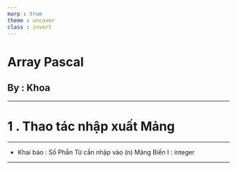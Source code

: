 ```yaml
---
marp : true
theme : uncover
class : invert 
---
```

# Array Pascal
By : Khoa
---
---
# 1 . Thao tác nhập xuất Mảng

---
- Khai báo : Số Phần Từ cần nhập vào (n) 
             Mảng 
             Biến I : integer
---
